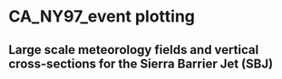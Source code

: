 # CA_NY97_event plotting

## Large scale meteorology fields and vertical cross-sections for the Sierra Barrier Jet (SBJ)

